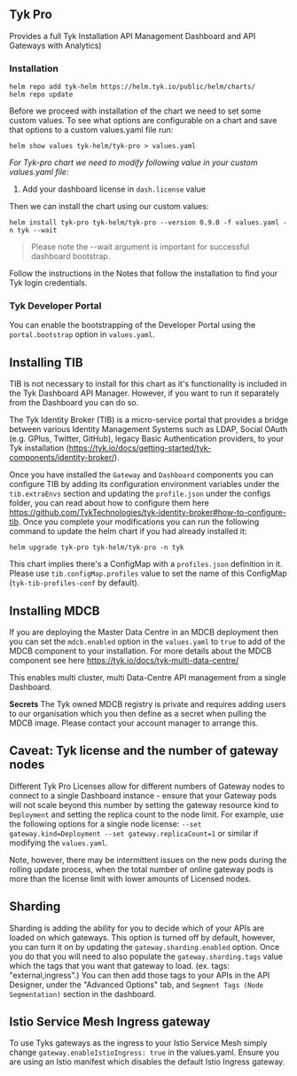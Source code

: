 ## Tyk Pro
Provides a full Tyk Installation API Management Dashboard and API Gateways with Analytics)

### Installation
```
helm repo add tyk-helm https://helm.tyk.io/public/helm/charts/
helm repo update
```
Before we proceed with installation of the chart we need to set some custom values. To see what options are configurable on a chart and save that options to a custom values.yaml file run:
```
helm show values tyk-helm/tyk-pro > values.yaml
```
*For Tyk-pro chart we need to modify following value in your custom values.yaml file:*
1. Add your dashboard license in `dash.license` value

Then we can install the chart using our custom values:
```
helm install tyk-pro tyk-helm/tyk-pro --version 0.9.0 -f values.yaml -n tyk --wait
```
> Please note the --wait argument is important for successful dashboard bootstrap.

Follow the instructions in the Notes that follow the installation to find your Tyk login credentials.

### Tyk Developer Portal
You can enable the bootstrapping of the Developer Portal using the `portal.bootstrap` option in `values.yaml`.

## Installing TIB
TIB is not necessary to install for this chart as it's functionality is included in the Tyk Dashboard API Manager. However, if you want to run it separately from the Dashboard you can do so.

The Tyk Identity Broker (TIB) is a micro-service portal that provides a bridge between various Identity Management Systems such as LDAP, Social OAuth (e.g. GPlus, Twitter, GitHub), legacy Basic Authentication providers, to your Tyk installation (https://tyk.io/docs/getting-started/tyk-components/identity-broker/).

Once you have installed the `Gateway` and `Dashboard` components you can configure TIB by adding its configuration environment variables under the `tib.extraEnvs` section  and updating the `profile.json` under the configs folder, you can read about how to configure them here https://github.com/TykTechnologies/tyk-identity-broker#how-to-configure-tib. Once you complete your modifications you can run the following command to update the helm chart if you had already installed it:
```
helm upgrade tyk-pro tyk-helm/tyk-pro -n tyk
```
This chart implies there's a ConfigMap with a `profiles.json` definition in it. Please use `tib.configMap.profiles` value to set the name of this ConfigMap (`tyk-tib-profiles-conf` by default).

## Installing MDCB
If you are deploying the Master Data Centre in an MDCB deployment then you can set the `mdcb.enabled` option in the `values.yaml` to `true` to add of the MDCB component to your installation. For more details about the MDCB component see here https://tyk.io/docs/tyk-multi-data-centre/

This enables multi cluster, multi Data-Centre API management from a single Dashboard.

**Secrets**
The Tyk owned MDCB registry is private and requires adding users to our organisation which you then define as a secret when pulling the MDCB image. Please contact your account manager to arrange this.

## Caveat: Tyk license and the number of gateway nodes
Different Tyk Pro Licenses allow for different numbers of Gateway nodes to connect to a single Dashboard instance - ensure that your Gateway pods will not scale beyond this number by setting the gateway resource kind to `Deployment` and setting the replica count to the node limit. For example, use the following options for a single node license: `--set gateway.kind=Deployment --set gateway.replicaCount=1` or similar if modifying the `values.yaml`.

Note, however, there may be intermittent issues on the new pods during the rolling update process, when the total number of online gateway pods is more than the license limit with lower amounts of Licensed nodes.

## Sharding
Sharding is adding the ability for you to decide which of your APIs are loaded on which gateways. This option is turned off by default, however, you can turn it on by updating the `gateway.sharding.enabled` option. Once you do that you will need to also populate the `gateway.sharding.tags` value which the tags that you want that gateway to load. (ex. tags: "external,ingress".) You can then add those tags to your APIs in the API Designer, under the "Advanced Options" tab, and `Segment Tags (Node Segmentation)` section in the dashboard.

## Istio Service Mesh Ingress gateway
To use Tyks gateways as the ingress to your Istio Service Mesh simply change `gateway.enableIstioIngress: true` in the values.yaml. Ensure you are using an Istio manifest which disables the default Istio Ingress gateway.
